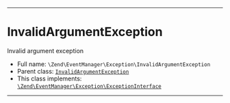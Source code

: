 ***

# InvalidArgumentException

Invalid argument exception

* Full name: `\Zend\EventManager\Exception\InvalidArgumentException`
* Parent class: [`InvalidArgumentException`](../../../InvalidArgumentException.md)
* This class implements:
  [`\Zend\EventManager\Exception\ExceptionInterface`](./ExceptionInterface.md)

***

